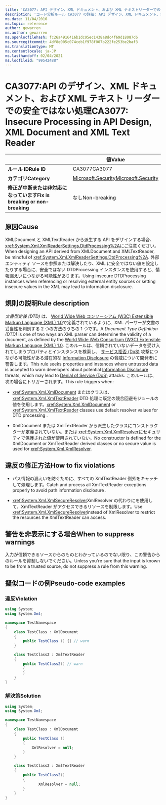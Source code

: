 ```yaml
---
title: 'CA3077: API デザイン、XML ドキュメント、および XML テキストリーダーでの安全ではない処理 (コード分析)'
description: 'コード分析ルール CA3077 の詳細: API デザイン、XML ドキュメント、および XML テキストリーダーでのセキュリティで保護されていない処理'
ms.date: 11/04/2016
ms.topic: reference
author: gewarren
ms.author: gewarren
ms.openlocfilehash: fc26a4916416b1dc05ec1438a8dc4f69d18087d6
ms.sourcegitcommit: 4df8e005c074ceb1f978f007b222fe253be2baf3
ms.translationtype: MT
ms.contentlocale: ja-JP
ms.lasthandoff: 02/04/2021
ms.locfileid: "99542488"
---
```

# <a name="ca3077-insecure-processing-in-api-design-xml-document-and-xml-text-reader"></a><span data-ttu-id="73498-103">CA3077:API のデザイン、XML ドキュメント、および XML テキスト リーダーでの安全ではない処理</span><span class="sxs-lookup"><span data-stu-id="73498-103">CA3077: Insecure Processing in API Design, XML Document and XML Text Reader</span></span>

| | <span data-ttu-id="73498-104">値</span><span class="sxs-lookup"><span data-stu-id="73498-104">Value</span></span> |
|-|-|
| <span data-ttu-id="73498-105">**ルール ID**</span><span class="sxs-lookup"><span data-stu-id="73498-105">**Rule ID**</span></span> |<span data-ttu-id="73498-106">CA3077</span><span class="sxs-lookup"><span data-stu-id="73498-106">CA3077</span></span>|
| <span data-ttu-id="73498-107">**カテゴリ**</span><span class="sxs-lookup"><span data-stu-id="73498-107">**Category**</span></span> |[<span data-ttu-id="73498-108">Microsoft.Security</span><span class="sxs-lookup"><span data-stu-id="73498-108">Microsoft.Security</span></span>](security-warnings.md)|
| <span data-ttu-id="73498-109">**修正が中断または非対応になっています**</span><span class="sxs-lookup"><span data-stu-id="73498-109">**Fix is breaking or non-breaking**</span></span> |<span data-ttu-id="73498-110">なし</span><span class="sxs-lookup"><span data-stu-id="73498-110">Non-breaking</span></span>|

## <a name="cause"></a><span data-ttu-id="73498-111">原因</span><span class="sxs-lookup"><span data-stu-id="73498-111">Cause</span></span>

<span data-ttu-id="73498-112">XMLDocument と XMLTextReader から派生する API をデザインする場合、 <xref:System.Xml.XmlReaderSettings.DtdProcessing%2A>にご注意ください。</span><span class="sxs-lookup"><span data-stu-id="73498-112">When designing an API derived from XMLDocument and XMLTextReader, be mindful of <xref:System.Xml.XmlReaderSettings.DtdProcessing%2A>.</span></span>  <span data-ttu-id="73498-113">外部エンティティ ソースを参照または解決したり、XML に安全ではない値を設定したりする場合に、安全ではない DTDProcessing インスタンスを使用すると、情報漏えいにつながる可能性があります。</span><span class="sxs-lookup"><span data-stu-id="73498-113">Using insecure DTDProcessing instances when referencing or resolving external entity sources or setting insecure values in the XML may lead to information disclosure.</span></span>

## <a name="rule-description"></a><span data-ttu-id="73498-114">規則の説明</span><span class="sxs-lookup"><span data-stu-id="73498-114">Rule description</span></span>

<span data-ttu-id="73498-115">*文書型定義 (DTD)* は、  [World Wide Web コンソーシアム (W3C) Extensible Markup Language (XML) 1.0](https://www.w3.org/TR/2008/REC-xml-20081126/)で定義されているように、XML パーサーが文書の妥当性を判別する 2 つの方法のうちの 1 つです。</span><span class="sxs-lookup"><span data-stu-id="73498-115">A *Document Type Definition (DTD)* is one of two ways an XML parser can determine the validity of a document, as defined by the  [World Wide Web Consortium (W3C) Extensible Markup Language (XML) 1.0](https://www.w3.org/TR/2008/REC-xml-20081126/).</span></span> <span data-ttu-id="73498-116">このルールは、信頼されていないデータを受け入れてしまうプロパティとインスタンスを検索し、 [サービス拒否 (DoS)](../../../framework/wcf/feature-details/information-disclosure.md) 攻撃につながる可能性がある潜在的な [Information Disclosure](../../../framework/wcf/feature-details/denial-of-service.md) の脅威について開発者に警告します。</span><span class="sxs-lookup"><span data-stu-id="73498-116">This rule seeks properties and instances where untrusted data is accepted to warn developers about potential [Information Disclosure](../../../framework/wcf/feature-details/information-disclosure.md) threats, which may lead to [Denial of Service (DoS)](../../../framework/wcf/feature-details/denial-of-service.md) attacks.</span></span> <span data-ttu-id="73498-117">このルールは、次の場合にトリガーされます。</span><span class="sxs-lookup"><span data-stu-id="73498-117">This rule triggers when:</span></span>

- <span data-ttu-id="73498-118"><xref:System.Xml.XmlDocument> またはクラスは、 <xref:System.Xml.XmlTextReader> DTD 処理に既定の競合回避モジュールの値を使用します。</span><span class="sxs-lookup"><span data-stu-id="73498-118"><xref:System.Xml.XmlDocument> or <xref:System.Xml.XmlTextReader> classes use default resolver values for DTD processing    .</span></span>

- <span data-ttu-id="73498-119">XmlDocument または XmlTextReader から派生したクラスにコンストラクターが定義されていない。または <xref:System.Xml.XmlResolver>にセキュリティで保護された値が使用されていない。</span><span class="sxs-lookup"><span data-stu-id="73498-119">No constructor is defined for the XmlDocument or XmlTextReader derived classes or no secure value is used for <xref:System.Xml.XmlResolver>.</span></span>

## <a name="how-to-fix-violations"></a><span data-ttu-id="73498-120">違反の修正方法</span><span class="sxs-lookup"><span data-stu-id="73498-120">How to fix violations</span></span>

- <span data-ttu-id="73498-121">パス情報の漏えいを防ぐために、すべての XmlTextReader 例外をキャッチして処理します。</span><span class="sxs-lookup"><span data-stu-id="73498-121">Catch and process all XmlTextReader exceptions properly to avoid path information disclosure    .</span></span>

- <span data-ttu-id="73498-122"><xref:System.Xml.XmlSecureResolver>XmlResolver の代わりにを使用して、XmlTextReader がアクセスできるリソースを制限します。</span><span class="sxs-lookup"><span data-stu-id="73498-122">Use <xref:System.Xml.XmlSecureResolver>instead of XmlResolver to restrict the resources the XmlTextReader can  access.</span></span>

## <a name="when-to-suppress-warnings"></a><span data-ttu-id="73498-123">警告を非表示にする場合</span><span class="sxs-lookup"><span data-stu-id="73498-123">When to suppress warnings</span></span>

<span data-ttu-id="73498-124">入力が信頼できるソースからのものとわかっているのでない限り、この警告からのルールを抑制しないでください。</span><span class="sxs-lookup"><span data-stu-id="73498-124">Unless you're sure that the input is known to be from a trusted source, do not suppress a rule from this warning.</span></span>

## <a name="pseudo-code-examples"></a><span data-ttu-id="73498-125">擬似コードの例</span><span class="sxs-lookup"><span data-stu-id="73498-125">Pseudo-code examples</span></span>

### <a name="violation"></a><span data-ttu-id="73498-126">違反</span><span class="sxs-lookup"><span data-stu-id="73498-126">Violation</span></span>

```csharp
using System;
using System.Xml;

namespace TestNamespace
{
    class TestClass : XmlDocument
    {
        public TestClass () {} // warn
    }

    class TestClass2 : XmlTextReader
    {
        public TestClass2() // warn
        {
        }
    }
}
```

### <a name="solution"></a><span data-ttu-id="73498-127">解決策</span><span class="sxs-lookup"><span data-stu-id="73498-127">Solution</span></span>

```csharp
using System;
using System.Xml;

namespace TestNamespace
{
    class TestClass : XmlDocument
    {
        public TestClass ()
        {
            XmlResolver = null;
        }
    }

    class TestClass2 : XmlTextReader
    {
        public TestClass2()
        {
               XmlResolver = null;
        }
    }
}
```
